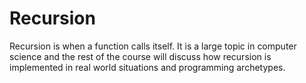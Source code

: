 # Recursion

Recursion is when a function calls itself. It is a large topic in computer science and the rest of the course will discuss how recursion is implemented in real world situations and programming archetypes.



